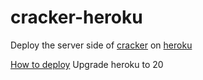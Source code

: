 # cracker-heroku

Deploy the server side of [cracker](https://github.com/lovedboy/cracker) on [heroku](https://heroku.com/)

[How to deploy](https://github.com/wangwill/cracker-heroku)
Upgrade heroku to 20
